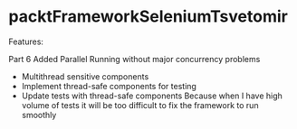 # packtFrameworkSeleniumTsvetomir
Features:

Part 6
Added Parallel Running without major concurrency problems
- Multithread sensitive components
- Implement thread-safe components for testing
- Update tests with thread-safe components
Because when I have high volume of tests it will be too difficult to fix the framework to run smoothly
